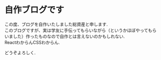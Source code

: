 # 自作ブログです

この度、ブログを自作いたしました総資産と申します.  
このブログですが、実は学友に手伝ってもらいながら（というかほぼやってもらいました）作ったものなので自作とは言えないのかもしれない.  
ReactわからんCSSわからん.

どうぞよろしく.
